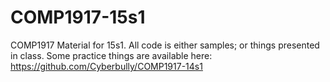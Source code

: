 # COMP1917-15s1
COMP1917 Material for 15s1.
All code is either samples; or things presented in class.
Some practice things are available here: https://github.com/Cyberbully/COMP1917-14s1
